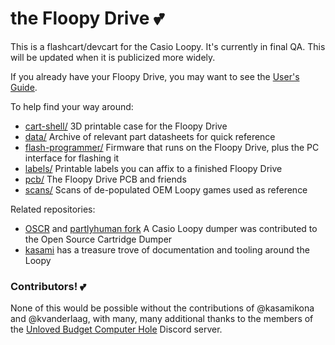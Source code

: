 # the Floopy Drive 💕

This is a flashcart/devcart for the Casio Loopy. It's currently in final QA. This will be updated when it is publicized more widely.

If you already have your Floopy Drive, you may want to see the [User's Guide](https://github.com/partlyhuman/loopycart/wiki).

To help find your way around:

* [cart-shell/](cart-shell/) 3D printable case for the Floopy Drive
* [data/](data/) Archive of relevant part datasheets for quick reference
* [flash-programmer/](flash-programmer/) Firmware that runs on the Floopy Drive, plus the PC interface for flashing it
* [labels/](labels/) Printable labels you can affix to a finished Floopy Drive
* [pcb/](pcb/) The Floopy Drive PCB and friends
* [scans/](scans/) Scans of de-populated OEM Loopy games used as reference

Related repositories:

* [OSCR](https://github.com/sanni/cartreader) and [partlyhuman fork](https://github.com/partlyhuman/cartreader) A Casio Loopy dumper was contributed to the Open Source Cartridge Dumper
* [kasami](https://github.com/kasamikona/Loopy-Tools) has a treasure trove of documentation and tooling around the Loopy

### Contributors! 💕

None of this would be possible without the contributions of @kasamikona and @kvanderlaag, with many, many additional thanks to the members of the [Unloved Budget Computer Hole](https://discord.gg/rpCS6MEjss) Discord server.
